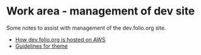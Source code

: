 # Work area - management of dev site

Some notes to assist with management of the dev.folio.org site.

* [How dev.folio.org is hosted on AWS](amazon-web-services)
* [Guidelines for theme](guide-theme.md)
